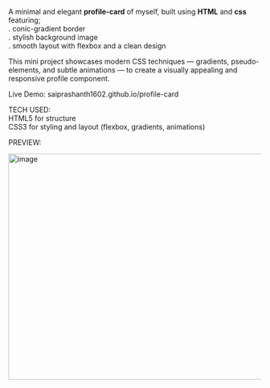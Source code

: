 A minimal and elegant **profile-card** of myself, built using **HTML** and **css** featuring;  
    . conic-gradient border  
    . stylish background image  
    . smooth layout with flexbox and a clean design  
  
This mini project showcases modern CSS techniques — gradients, pseudo-elements, and subtle animations — to create a visually appealing and responsive profile component.  
  
Live Demo: saiprashanth1602.github.io/profile-card   
  
TECH USED:  
HTML5 for structure  
CSS3 for styling and layout (flexbox, gradients, animations)  

PREVIEW:  
  
<img width="800" height="449" alt="image" src="https://github.com/user-attachments/assets/51348c63-536e-4278-8262-cec75be41984" />


